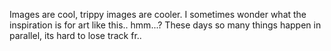 Images are cool, trippy images are cooler. I sometimes wonder what the inspiration is for art like this.. hmm...? These days so many things happen in parallel, its hard to lose track fr..
